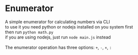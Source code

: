 # Enumerator 

A simple enumerator for calculating numbers via CLI
</br>
to use it you need python or nodejs installed on you system first
</br>
then run `python math.py` 
</br>
if you are using nodejs, just run `node main.js` instead
</br>
</br>
The enumerator operation has three options: `+`, ` - `, ` × `, ` : `
